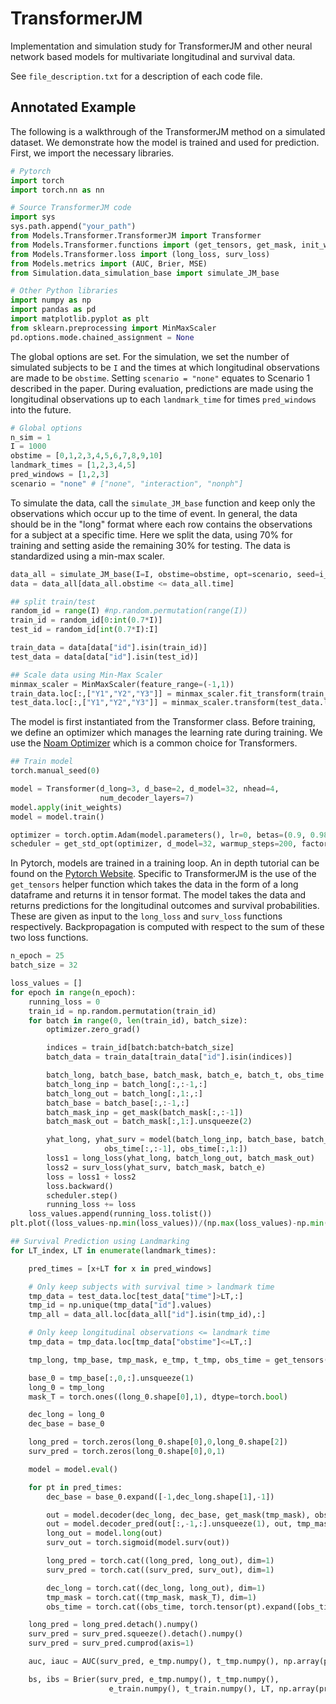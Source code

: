 # TransformerJM

Implementation and simulation study for TransformerJM and other neural network based models for multivariate longitudinal and survival data.

See `file_description.txt` for a description of each code file.

## Annotated Example

The following is a walkthrough of the TransformerJM method on a simulated dataset. We demonstrate how the model is trained and used for prediction. First, we import the necessary libraries.

```python
# Pytorch
import torch
import torch.nn as nn

# Source TransformerJM code
import sys
sys.path.append("your_path")
from Models.Transformer.TransformerJM import Transformer
from Models.Transformer.functions import (get_tensors, get_mask, init_weights, get_std_opt)
from Models.Transformer.loss import (long_loss, surv_loss)
from Models.metrics import (AUC, Brier, MSE)
from Simulation.data_simulation_base import simulate_JM_base

# Other Python libraries
import numpy as np
import pandas as pd
import matplotlib.pyplot as plt
from sklearn.preprocessing import MinMaxScaler
pd.options.mode.chained_assignment = None
```

The global options are set. For the simulation, we set the number of simulated subjects to be `I` and the times at which longitudinal observations are made to be `obstime`. Setting `scenario = "none"` equates to Scenario 1 described in the paper. During evaluation, predictions are made using the longitudinal observations up to each `landmark_time` for times `pred_windows` into the future.

```python
# Global options
n_sim = 1
I = 1000
obstime = [0,1,2,3,4,5,6,7,8,9,10]
landmark_times = [1,2,3,4,5]
pred_windows = [1,2,3]
scenario = "none" # ["none", "interaction", "nonph"]
```

To simulate the data, call the `simulate_JM_base` function and keep only the observations which occur up to the time of event. In general, the data should be in the "long" format where each row contains the observations for a subject at a specific time. Here we split the data, using 70% for training and setting aside the remaining 30% for testing. The data is standardized using a min-max scaler.

```python
data_all = simulate_JM_base(I=I, obstime=obstime, opt=scenario, seed=i_sim)
data = data_all[data_all.obstime <= data_all.time]

## split train/test
random_id = range(I) #np.random.permutation(range(I))
train_id = random_id[0:int(0.7*I)]
test_id = random_id[int(0.7*I):I]

train_data = data[data["id"].isin(train_id)]
test_data = data[data["id"].isin(test_id)]

## Scale data using Min-Max Scaler
minmax_scaler = MinMaxScaler(feature_range=(-1,1))
train_data.loc[:,["Y1","Y2","Y3"]] = minmax_scaler.fit_transform(train_data.loc[:,["Y1","Y2","Y3"]])
test_data.loc[:,["Y1","Y2","Y3"]] = minmax_scaler.transform(test_data.loc[:,["Y1","Y2","Y3"]])
```

The model is first instantiated from the Transformer class.
Before training, we define an optimizer which manages the learning rate during training. We use the [Noam Optimizer](https://stackoverflow.com/questions/65343377/adam-optimizer-with-warmup-on-pytorch) which is a common choice for Transformers.

```python
## Train model
torch.manual_seed(0)

model = Transformer(d_long=3, d_base=2, d_model=32, nhead=4,
                    num_decoder_layers=7)
model.apply(init_weights)
model = model.train()

optimizer = torch.optim.Adam(model.parameters(), lr=0, betas=(0.9, 0.98), eps=1e-9)
scheduler = get_std_opt(optimizer, d_model=32, warmup_steps=200, factor=0.2)
```

In Pytorch, models are trained in a training loop. An in depth tutorial can be found on the [Pytorch Website](https://pytorch.org/tutorials/beginner/introyt/trainingyt.html).
Specific to TransformerJM is the use of the `get_tensors` helper function which takes the data in the form of a long dataframe and returns it in tensor format.
The model takes the data and returns predictions for the longitudinal outcomes and survival probabilities. These are given as input to the `long_loss` and `surv_loss` functions respectively. Backpropagation is computed with respect to the sum of these two loss functions.

```python
n_epoch = 25
batch_size = 32

loss_values = []
for epoch in range(n_epoch):
    running_loss = 0
    train_id = np.random.permutation(train_id)
    for batch in range(0, len(train_id), batch_size):
        optimizer.zero_grad()

        indices = train_id[batch:batch+batch_size]
        batch_data = train_data[train_data["id"].isin(indices)]

        batch_long, batch_base, batch_mask, batch_e, batch_t, obs_time = get_tensors(batch_data.copy())
        batch_long_inp = batch_long[:,:-1,:]
        batch_long_out = batch_long[:,1:,:]
        batch_base = batch_base[:,:-1,:]
        batch_mask_inp = get_mask(batch_mask[:,:-1])
        batch_mask_out = batch_mask[:,1:].unsqueeze(2)

        yhat_long, yhat_surv = model(batch_long_inp, batch_base, batch_mask_inp,
                     obs_time[:,:-1], obs_time[:,1:])
        loss1 = long_loss(yhat_long, batch_long_out, batch_mask_out)
        loss2 = surv_loss(yhat_surv, batch_mask, batch_e)
        loss = loss1 + loss2
        loss.backward()
        scheduler.step()
        running_loss += loss
    loss_values.append(running_loss.tolist())
plt.plot((loss_values-np.min(loss_values))/(np.max(loss_values)-np.min(loss_values)), 'b-')
```


```python
## Survival Prediction using Landmarking
for LT_index, LT in enumerate(landmark_times):

    pred_times = [x+LT for x in pred_windows]

    # Only keep subjects with survival time > landmark time
    tmp_data = test_data.loc[test_data["time"]>LT,:]
    tmp_id = np.unique(tmp_data["id"].values)
    tmp_all = data_all.loc[data_all["id"].isin(tmp_id),:]

    # Only keep longitudinal observations <= landmark time
    tmp_data = tmp_data.loc[tmp_data["obstime"]<=LT,:]

    tmp_long, tmp_base, tmp_mask, e_tmp, t_tmp, obs_time = get_tensors(tmp_data.copy())

    base_0 = tmp_base[:,0,:].unsqueeze(1)        
    long_0 = tmp_long
    mask_T = torch.ones((long_0.shape[0],1), dtype=torch.bool)

    dec_long = long_0
    dec_base = base_0

    long_pred = torch.zeros(long_0.shape[0],0,long_0.shape[2])
    surv_pred = torch.zeros(long_0.shape[0],0,1)

    model = model.eval()

    for pt in pred_times:
        dec_base = base_0.expand([-1,dec_long.shape[1],-1])

        out = model.decoder(dec_long, dec_base, get_mask(tmp_mask), obs_time)
        out = model.decoder_pred(out[:,-1,:].unsqueeze(1), out, tmp_mask.unsqueeze(1), torch.tensor(pt))
        long_out = model.long(out)
        surv_out = torch.sigmoid(model.surv(out))

        long_pred = torch.cat((long_pred, long_out), dim=1)
        surv_pred = torch.cat((surv_pred, surv_out), dim=1)

        dec_long = torch.cat((dec_long, long_out), dim=1)
        tmp_mask = torch.cat((tmp_mask, mask_T), dim=1)
        obs_time = torch.cat((obs_time, torch.tensor(pt).expand([obs_time.shape[0],1])),dim=1)

    long_pred = long_pred.detach().numpy()
    surv_pred = surv_pred.squeeze().detach().numpy()
    surv_pred = surv_pred.cumprod(axis=1)

    auc, iauc = AUC(surv_pred, e_tmp.numpy(), t_tmp.numpy(), np.array(pred_times))

    bs, ibs = Brier(surv_pred, e_tmp.numpy(), t_tmp.numpy(),
                      e_train.numpy(), t_train.numpy(), LT, np.array(pred_windows))
```
